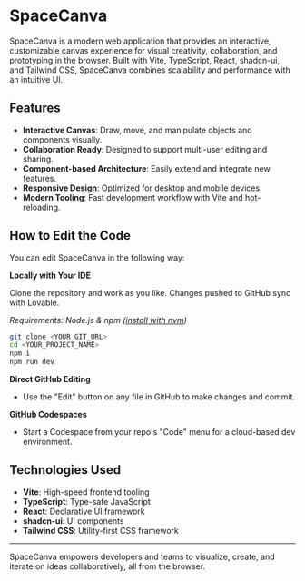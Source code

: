 # SpaceCanva

SpaceCanva is a modern web application that provides an interactive, customizable canvas experience for visual creativity, collaboration, and prototyping in the browser. Built with Vite, TypeScript, React, shadcn-ui, and Tailwind CSS, SpaceCanva combines scalability and performance with an intuitive UI.

## Features

- **Interactive Canvas**: Draw, move, and manipulate objects and components visually.
- **Collaboration Ready**: Designed to support multi-user editing and sharing.
- **Component-based Architecture**: Easily extend and integrate new features.
- **Responsive Design**: Optimized for desktop and mobile devices.
- **Modern Tooling**: Fast development workflow with Vite and hot-reloading.

## How to Edit the Code

You can edit SpaceCanva in the following way:

**Locally with Your IDE**

Clone the repository and work as you like. Changes pushed to GitHub sync with Lovable.

_Requirements: Node.js & npm ([install with nvm](https://github.com/nvm-sh/nvm#installing-and-updating))_

```sh
git clone <YOUR_GIT_URL>
cd <YOUR_PROJECT_NAME>
npm i
npm run dev
```

**Direct GitHub Editing**

- Use the "Edit" button on any file in GitHub to make changes and commit.

**GitHub Codespaces**

- Start a Codespace from your repo's "Code" menu for a cloud-based dev environment.

## Technologies Used

- **Vite**: High-speed frontend tooling
- **TypeScript**: Type-safe JavaScript
- **React**: Declarative UI framework
- **shadcn-ui**: UI components
- **Tailwind CSS**: Utility-first CSS framework

---

SpaceCanva empowers developers and teams to visualize, create, and iterate on ideas collaboratively, all from the browser.
